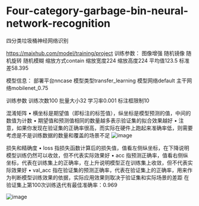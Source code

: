 # Four-category-garbage-bin-neural-network-recognition
四分类垃圾桶神经网络识别

https://maixhub.com/model/training/project
训练参数：
图像增强
随机镜像
随机旋转
随机模糊
缩放方式contain
缩放宽度224
缩放高度224
平均值123.5
标准差58.395

模型信息：
部署平台nncase
模型类型transfer_learning
模型网络default
主干网络mobilenet_0.75

训练参数
训练次数100
批量大小32
学习率0.001
标注框限制10

混淆矩阵
•	横坐标是期望值（即标注的标签值），纵坐标是模型预测的值，中间的数值为计数
•	期望值和预测值相同的数量越多表示验证集的拟合效果越好
•	注意，如果你发现在验证集的正确率很高，而实际在硬件上跑起来准确率低，则需要考虑是不是训练数据的数量和覆盖的场景不足
 ![image](https://github.com/user-attachments/assets/5207b936-c855-41db-8a82-3cc40671f5cb)


损失和精确度
•	loss 指损失函数计算后的损失值，值看左侧纵坐标，在下降说明模型训练仍然可以收敛，但不代表实际效果好
•	acc 指预测正确率，值看右侧纵坐标，代表在训练集上的正确率，在上升说明模型正在训练集上收敛，但不代表实际效果好
•	val_acc 指在验证集的预测正确率，代表在验证集上的正确率，用来作为判断模型训练效果的依据，实际应用效果则取决于验证集和实际场景的差距
在验证集上第100次训练迭代有最佳准确率：0.969

 ![image](https://github.com/user-attachments/assets/b7072585-66fe-41de-8f1e-3fbdb0d3467b)

